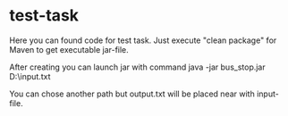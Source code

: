 # test-task
Here you can found code for test task. Just execute "clean package" for Maven to get executable jar-file.

After creating you can launch jar with command
java -jar bus_stop.jar D:\input.txt

You can chose another path but output.txt will be placed near with input-file.